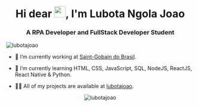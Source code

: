 <h1 align="center">Hi dear <img src="https://raw.githubusercontent.com/kaueMarques/kaueMarques/master/hi.gif" width="30px">, I'm Lubota Ngola Joao</h1>
<h3 align="center">A RPA Developer and FullStack Developer Student</h3>
<p align="left"> <img src="https://komarev.com/ghpvc/?username=lubotajoao" alt="lubotajoao" /> </p>

- 🔭 I’m currently working at [Saint-Gobain do Brasil](https://www.saint-gobain.com.br/).

- 🌱 I’m currently learning HTML, CSS, JavaScript, SQL, NodeJS, ReactJS, React Native & Python.

- 👨‍💻 All of my projects are available at [lubotajoao](https://github.com/lubotajoao?tab=repositories).

<!-- - 📫 How to reach me **lubota4@gmail.com** -->

<!--- ▶️ I regulary post videos on [youtube.com/rocketseat](https://youtube.com/rocketseat) -->

<!-- - 💬 Ask me about **JavaScript, HTML, CSS, SQL** -->

<!-- - ⚡ Fun fact **Oneye 😜** -->

<!--
<p align="left">
<img src="https://raw.githubusercontent.com/devicons/devicon/master/icons/react/react-original-wordmark.svg" alt="react" width="20" height="20"/>
<img src="https://raw.githubusercontent.com/devicons/devicon/master/icons/css3/css3-plain-wordmark.svg" alt="css3"  width="20" height="20"/>
<img src="https://raw.githubusercontent.com/devicons/devicon/master/icons/html5/html5-original-wordmark.svg" alt="html5"  width="20" height="20"/>
<img src="https://raw.githubusercontent.com/devicons/devicon/master/icons/javascript/javascript-original.svg" alt="javascript" width="20" height="20"/>
<img src="https://raw.githubusercontent.com/devicons/devicon/master/icons/postgresql/postgresql-original-wordmark.svg" alt="postgresql" width="20" height="20"/>
<img src="https://raw.githubusercontent.com/devicons/devicon/master/icons/nodejs/nodejs-original-wordmark.svg" alt="nodejs" width="20" height="20"/></p>
-->

<p align="center">
<img src="https://github-readme-stats.vercel.app/api?username=lubotajoao&show_icons=true" alt="lubotajoao"/> 
</p>


<!--
<p align="center">
<a href="https://codepen.io/lubotajoao" target="blank"><img align="center" src="https://cdn.jsdelivr.net/npm/simple-icons@3.0.1/icons/codepen.svg" alt="lubotajoao" height="20" width="20" /></a>
<a href="https://twitter.com/jlubota" target="blank"><img align="center" src="https://cdn.jsdelivr.net/npm/simple-icons@3.0.1/icons/twitter.svg" alt="jlubota" height="20" width="20" /></a>
<a href="https://linkedin.com/in/lubota-ngola-joao" target="blank"><img align="center" src="https://cdn.jsdelivr.net/npm/simple-icons@3.0.1/icons/linkedin.svg" alt="Lubota Ngola Joao" height="20" width="20" /></a>
<a href="https://stackoverflow.com/lubotajoao" target="blank"><img align="center" src="https://cdn.jsdelivr.net/npm/simple-icons@3.0.1/icons/stackoverflow.svg" alt="lubotajoao" height="20" width="20" /></a>
<a href="https://codesandbox.com/lubotajoao" target="blank"><img align="center" src="https://cdn.jsdelivr.net/npm/simple-icons@3.0.1/icons/codesandbox.svg" alt="lubotajoao" height="20" width="20" /></a>
<a href="https://fb.com/maykbrito" target="blank"><img align="center" src="https://cdn.jsdelivr.net/npm/simple-icons@3.0.1/icons/facebook.svg" alt="maykbrito" height="20" width="20" /></a>
<a href="https://instagram.com/maykbrito" target="blank"><img align="center" src="https://cdn.jsdelivr.net/npm/simple-icons@3.0.1/icons/instagram.svg" alt="maykbrito" height="20" width="20" /></a>
</p>

-->

<!--
**maykbrito/maykbrito** is a ✨ _special_ ✨ repository because its `README.md` (this file) appears on your GitHub profile.

Here are some ideas to get you started:

- 🔭 I’m currently working on ...
- 🌱 I’m currently learning ...
- 👯 I’m looking to collaborate on ...
- 🤔 I’m looking for help with ...
- 💬 Ask me about ...
- 📫 How to reach me: ...
- 😄 Pronouns: ...
- ⚡ Fun fact: ...
-->
